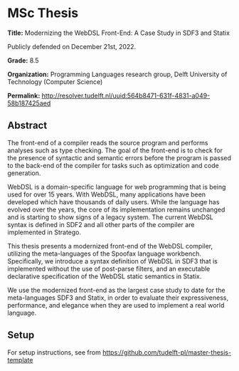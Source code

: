 # MSc Thesis

__Title:__ Modernizing the WebDSL Front-End: A Case Study in SDF3 and Statix

Publicly defended on December 21st, 2022.

__Grade:__ 8.5

__Organization:__ Programming Languages research group, Delft University of Technology (Computer Science)

__Permalink:__ http://resolver.tudelft.nl/uuid:564b8471-631f-4831-a049-58b187425aed

## Abstract

The front-end of a compiler reads the source program and performs analyses such as type checking. The goal of the front-end is to check for the presence of syntactic and semantic errors before the program is passed to the back-end of the compiler for tasks such as optimization and code generation.

WebDSL is a domain-specific language for web programming that is being used for over 15 years. With WebDSL, many applications have been developed which have thousands of daily users. While the language has evolved over the years, the core of its implementation remains unchanged and is starting to show signs of a legacy system. The current WebDSL syntax is defined in SDF2 and all other parts of the compiler are implemented in Stratego.

This thesis presents a modernized front-end of the WebDSL compiler, utilizing the meta-languages of the Spoofax language workbench. Specifically, we introduce a syntax definition of WebDSL in SDF3 that is implemented without the use of post-parse filters, and an executable declarative specification of the WebDSL static semantics in Statix.

We use the modernized front-end as the largest case study to date for the meta-languages SDF3 and Statix, in order to evaluate their expressiveness, performance, and elegance when they are used to implement a real world language.

## Setup

For setup instructions, see from https://github.com/tudelft-pl/master-thesis-template
